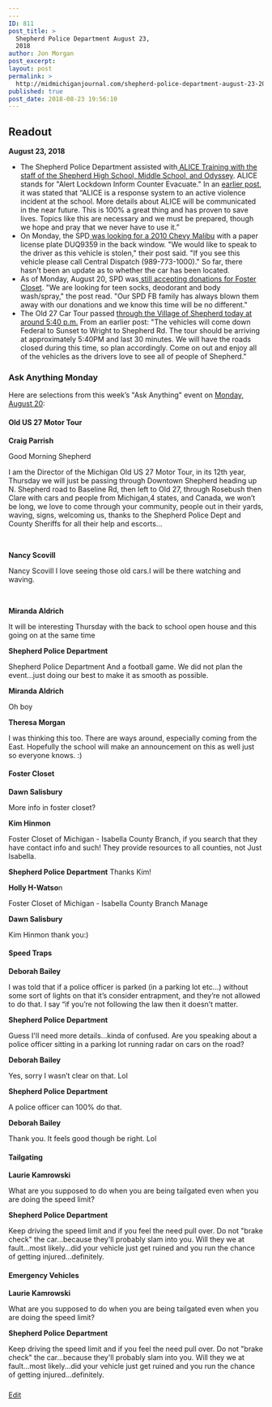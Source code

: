 ```yaml
---
---
ID: 811
post_title: >
  Shepherd Police Department August 23,
  2018
author: Jon Morgan
post_excerpt:
layout: post
permalink: >
  http://midmichiganjournal.com/shepherd-police-department-august-23-2018
published: true
post_date: 2018-08-23 19:56:10
---
```

<h2>Readout</h2>
<b>August 23, 2018</b>
<ul>
 	<li>The Shepherd Police Department assisted with<a href="https://www.facebook.com/permalink.php?story_fbid=2069183186433572&amp;id=205632619455314&amp;__xts__%5B0%5D=68.ARCaLR4LZciuXsvTriFIvtmV8znmdUggd0hCC1RecVYNMWGNbLy1hUiIp_-mWf_4Qc-NJqB-7-48b1Ta39HVCznY5jeeUD59KCEdyHmrHqQnRl3qNNbzTSjX4DUc0TdLQ3zzLLs&amp;__tn__=-R"> ALICE Training with the staff of the Shepherd High School, Middle School, and Odyssey</a>. ALICE stands for "Alert Lockdown Inform Counter Evacuate." In an <a href="https://www.facebook.com/205632619455314/photos/a.211341935551049/2060382257313665/?type=3">earlier post</a>, it was stated that “ALICE is a response system to an active violence incident at the school. More details about ALICE will be communicated in the near future. This is 100% a great thing and has proven to save lives. Topics like this are necessary and we must be prepared, though we hope and pray that we never have to use it.”</li>
 	<li>On Monday, the SPD<a href="https://www.facebook.com/205632619455314/photos/a.211341935551049/2067873396564551/?type=3"> was looking for a 2010 Chevy Malibu</a> with a paper license plate DUQ9359 in the back window. "We would like to speak to the driver as this vehicle is stolen," their post said. "If you see this vehicle please call Central Dispatch (989-773-1000)." So far, there hasn't been an update as to whether the car has been located.</li>
 	<li>As of Monday, August 20, SPD was<a href="https://www.facebook.com/205632619455314/photos/a.211341935551049/2067873396564551/?type=3"> still accepting donations for Foster Closet</a>. "We are looking for teen socks, deodorant and body wash/spray," the post read. "Our SPD FB family has always blown them away with our donations and we know this time will be no different."</li>
 	<li>The Old 27 Car Tour passed <a href="https://www.facebook.com/permalink.php?story_fbid=2066982906653600&amp;id=205632619455314&amp;__xts__%5B0%5D=68.ARCsYnkuZ7WJV0pvyfeMcFUxmC5iT97Bc7jH_Wh_fTeyT-OZ2AHFjWsvO9VfJwiSM_Ccd8_9fEShOng6NebZ-X3nMD-OxDyyp_odGB_wUa8Z5vDPmk7I_Qvl9nxQWjd2Pk4UIZQ&amp;__tn__=-R">through the Village of Shepherd today at around 5:40 p.m.</a> From an earlier post: "The vehicles will come down Federal to Sunset to Wright to Shepherd Rd. The tour should be arriving at approximately 5:40PM and last 30 minutes. We will have the roads closed during this time, so plan accordingly. Come on out and enjoy all of the vehicles as the drivers love to see all of people of Shepherd."</li>
</ul>
<h3>Ask Anything Monday</h3>
Here are selections from this week’s "Ask Anything" event on <a href="https://www.facebook.com/permalink.php?story_fbid=2066982906653600&amp;id=205632619455314&amp;__xts__%5B0%5D=68.ARCsYnkuZ7WJV0pvyfeMcFUxmC5iT97Bc7jH_Wh_fTeyT-OZ2AHFjWsvO9VfJwiSM_Ccd8_9fEShOng6NebZ-X3nMD-OxDyyp_odGB_wUa8Z5vDPmk7I_Qvl9nxQWjd2Pk4UIZQ&amp;__tn__=-R">Monday, August 20</a>:
<h4>Old US 27 Motor Tour</h4>
<b>Craig Parrish</b>

Good Morning Shepherd

I am the Director of the Michigan Old US 27 Motor Tour, in its 12th year, Thursday we will just be passing through Downtown Shepherd heading up N. Shepherd road to Baseline Rd, then left to Old 27, through Rosebush then Clare with cars and people from Michigan,4 states, and Canada, we won’t be long, we love to come through your community, people out in their yards, waving, signs, welcoming us, thanks to the Shepherd Police Dept and County Sheriffs for all their help and escorts...

&nbsp;

<b>Nancy Scovill</b>

Nancy Scovill I love seeing those old cars.I will be there watching and waving.

&nbsp;

<b>Miranda Aldrich</b>

It will be interesting Thursday with the back to school open house and this going on at the same time

<b>Shepherd Police Department</b>

Shepherd Police Department And a football game. We did not plan the event...just doing our best to make it as smooth as possible.

<b>Miranda Aldrich </b>

Oh boy

<b>Theresa Morgan</b>

I was thinking this too. There are ways around, especially coming from the East. Hopefully the school will make an announcement on this as well just so everyone knows. :)
<h4>Foster Closet</h4>
<b>Dawn Salisbury</b>

More info in foster closet?

<b>Kim Hinmon</b>

Foster Closet of Michigan - Isabella County Branch, if you search that they have contact info and such! They provide resources to all counties, not Just Isabella.

<b>Shepherd Police Department</b>
Thanks Kim!

<b>Holly H-Watso</b>n

Foster Closet of Michigan - Isabella County Branch
Manage

<b>Dawn Salisbury</b>

Kim Hinmon thank you:)
<h4>Speed Traps</h4>
<b>Deborah Bailey</b>

I was told that if a police officer is parked (in a parking lot etc...) without some sort of lights on that it’s consider entrapment, and they’re not allowed to do that. I say “if you’re not following the law then it doesn’t matter.

<b>Shepherd Police Department</b>

Guess I'll need more details...kinda of confused. Are you speaking about a police officer sitting in a parking lot running radar on cars on the road?

<b>Deborah Bailey</b>

Yes, sorry I wasn’t clear on that. Lol

<b>Shepherd Police Department</b>

A police officer can 100% do that.

<b>Deborah Bailey</b>

Thank you. It feels good though be right. Lol
<h4>Tailgating</h4>
<b>Laurie Kamrowski</b>

What are you supposed to do when you are being tailgated even when you are doing the speed limit?

<b>Shepherd Police Department</b>

Keep driving the speed limit and if you feel the need pull over. Do not "brake check" the car...because they'll probably slam into you. Will they we at fault...most likely...did your vehicle just get ruined and you run the chance of getting injured...definitely.
<h4>Emergency Vehicles</h4>
<b>Laurie Kamrowski</b>

What are you supposed to do when you are being tailgated even when you are doing the speed limit?

<b>Shepherd Police Department</b>

Keep driving the speed limit and if you feel the need pull over. Do not "brake check" the car...because they'll probably slam into you. Will they we at fault...most likely...did your vehicle just get ruined and you run the chance of getting injured...definitely.
<h3></h3>
<a href="https://docs.google.com/document/d/1A6PRalm3BWMFGDOcEhxmv30_vAs9kmOa0myI4dosXVI/edit?usp=sharing">Edit</a>